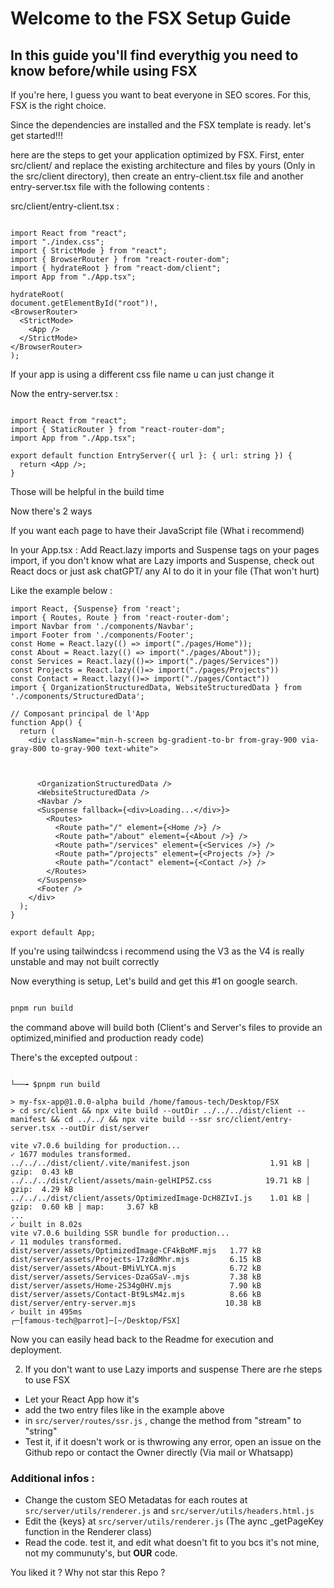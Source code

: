 # Welcome to the FSX Setup Guide

## In this guide you'll find everythig you need to know before/while using FSX

If you're here, I guess you want to beat everyone in SEO scores. For this, FSX is the right choice. 
 
 Since the dependencies are installed and the FSX template is ready. let's get started!!!
 
  here are the steps to get your application optimized by FSX. First, enter src/client/ and replace the existing architecture and files by yours (Only in the src/client directory), then create an entry-client.tsx file and another entry-server.tsx file with the following contents :

  src/client/entry-client.tsx : 
  ```tsx

  import React from "react";
import "./index.css";
import { StrictMode } from "react";
import { BrowserRouter } from "react-router-dom";
import { hydrateRoot } from "react-dom/client";
import App from "./App.tsx";

hydrateRoot(
  document.getElementById("root")!,
  <BrowserRouter>
    <StrictMode>
      <App />
    </StrictMode>
  </BrowserRouter>
);
```

If your app is using a different css file name u can just change it

Now the entry-server.tsx : 
```tsx

import React from "react";
import { StaticRouter } from "react-router-dom";
import App from "./App.tsx";

export default function EntryServer({ url }: { url: string }) {
  return <App />;
}

```

Those will be helpful in the build time

Now there's 2 ways

If you want each page to have their JavaScript file (What i recommend)

In your App.tsx : Add React.lazy imports and Suspense tags on your pages import, if you don't know what are Lazy imports and Suspense, check out React docs or just ask chatGPT/ any AI to do it in your file (That won't hurt)

Like the example below :

```tsx
import React, {Suspense} from 'react';
import { Routes, Route } from 'react-router-dom';
import Navbar from './components/Navbar';
import Footer from './components/Footer';
const Home = React.lazy(() => import("./pages/Home"));
const About = React.lazy(() => import("./pages/About"));
const Services = React.lazy(()=> import("./pages/Services"))
const Projects = React.lazy(()=> import("./pages/Projects"))
const Contact = React.lazy(()=> import("./pages/Contact"))
import { OrganizationStructuredData, WebsiteStructuredData } from './components/StructuredData';

// Composant principal de l'App 
function App() {
  return (
    <div className="min-h-screen bg-gradient-to-br from-gray-900 via-gray-800 to-gray-900 text-white">
      

      
      <OrganizationStructuredData />
      <WebsiteStructuredData />
      <Navbar />
      <Suspense fallback={<div>Loading...</div>}>
        <Routes>
          <Route path="/" element={<Home />} />
          <Route path="/about" element={<About />} />
          <Route path="/services" element={<Services />} />
          <Route path="/projects" element={<Projects />} />
          <Route path="/contact" element={<Contact />} />
        </Routes>
      </Suspense>
      <Footer />
    </div>
  );
}

export default App;
```

If you're using tailwindcss i recommend using the V3 as the V4 is really unstable and may not built correctly

Now everything is setup, Let's build and get this #1 on google search.

```bash

pnpm run build
```
the command above will build both (Client's and Server's files to provide an optimized,minified and production ready code)

There's the excepted outpout :

```console

└──╼ $pnpm run build

> my-fsx-app@1.0.0-alpha build /home/famous-tech/Desktop/FSX
> cd src/client && npx vite build --outDir ../../../dist/client --manifest && cd ../../ && npx vite build --ssr src/client/entry-server.tsx --outDir dist/server

vite v7.0.6 building for production...
✓ 1677 modules transformed.
../../../dist/client/.vite/manifest.json                  1.91 kB │ gzip:  0.43 kB
../../../dist/client/assets/main-gelHIP5Z.css            19.71 kB │ gzip:  4.29 kB
../../../dist/client/assets/OptimizedImage-DcH8ZIvI.js    1.01 kB │ gzip:  0.60 kB │ map:     3.67 kB
...
✓ built in 8.02s
vite v7.0.6 building SSR bundle for production...
✓ 11 modules transformed.
dist/server/assets/OptimizedImage-CF4kBoMF.mjs   1.77 kB
dist/server/assets/Projects-17z8dMhr.mjs         6.15 kB
dist/server/assets/About-BMiVLYCA.mjs            6.72 kB
dist/server/assets/Services-DzaGSaV-.mjs         7.38 kB
dist/server/assets/Home-2S34g0HV.mjs             7.90 kB
dist/server/assets/Contact-Bt9LsM4z.mjs          8.66 kB
dist/server/entry-server.mjs                    10.38 kB
✓ built in 495ms
┌─[famous-tech@parrot]─[~/Desktop/FSX]

```

Now you can easily head back to the Readme for execution and deployment.


2. If you don't want to use Lazy imports and suspense
There are rhe steps to use FSX

* Let your React App how it's
* add the two entry files like in the example above
* in `src/server/routes/ssr.js` , change the method from "stream" to "string"
* Test it, if it doesn't work or is thwrowing any error, open an issue on the Github repo or contact the Owner directly (Via mail or Whatsapp) 


### Additional infos : 

- Change the custom SEO Metadatas for each routes at `src/server/utils/renderer.js` and `src/server/utils/headers.html.js`
- Edit the {keys} at `src/server/utils/renderer.js` (The aync _getPageKey function in the Renderer class)
- Read the code. test it, and edit what doesn't fit to you bcs it's not mine, not my communuty's, but **OUR** code.

You liked it ? Why not star this Repo ?